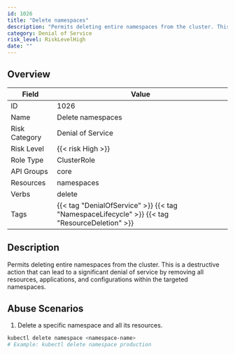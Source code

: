 ```yaml
---
id: 1026
title: "Delete namespaces"
description: "Permits deleting entire namespaces from the cluster. This is a destructive action that can lead to a significant denial of service by removing all resources, applications, and configurations within the targeted namespaces."
category: Denial of Service
risk_level: RiskLevelHigh
date: ""
---
```


## Overview

| Field         | Value                                                                                         |
| ------------- | --------------------------------------------------------------------------------------------- |
| ID            | 1026                                                                                          |
| Name          | Delete namespaces                                                                             |
| Risk Category | Denial of Service                                                                             |
| Risk Level    | {{< risk High >}}                                                                             |
| Role Type     | ClusterRole                                                                                   |
| API Groups    | core                                                                                          |
| Resources     | namespaces                                                                                    |
| Verbs         | delete                                                                                        |
| Tags          | {{< tag "DenialOfService" >}} {{< tag "NamespaceLifecycle" >}} {{< tag "ResourceDeletion" >}} |

## Description

Permits deleting entire namespaces from the cluster. This is a destructive action that can lead to a significant denial of service by removing all resources, applications, and configurations within the targeted namespaces.

## Abuse Scenarios

1. Delete a specific namespace and all its resources.

```bash
kubectl delete namespace <namespace-name>
# Example: kubectl delete namespace production

```
